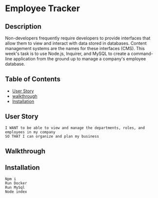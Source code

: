 # Employee Tracker

## Description
Non-developers frequently require developers to provide interfaces that allow them to view and interact with data stored in databases. Content management systems are the names for these interfaces (CMS). This week's task is to use Node.js, Inquirer, and MySQL to create a command-line application from the ground up to manage a company's employee database.


## Table of Contents
- [User Story](#user-story)
- [walkthrough](#walkthrough)
- [Installation](#installation)

## User Story

```AS A business owner
I WANT to be able to view and manage the departments, roles, and employees in my company
SO THAT I can organize and plan my business
```

## Walkthrough 


## Installation

```
Npm i
Run Docker
Run MySql
Node index

```

